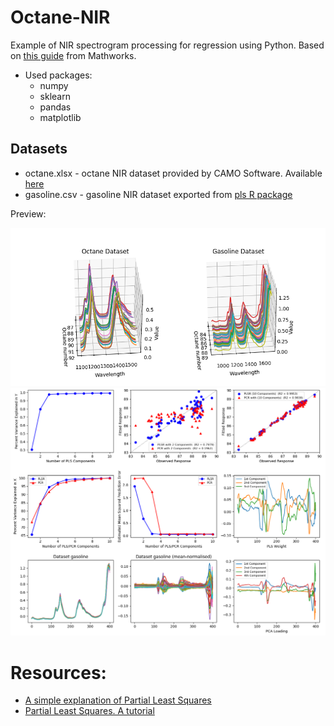 # Octane-NIR

Example of NIR spectrogram processing for regression using Python. Based on [this guide](https://www.mathworks.com/help/stats/examples/partial-least-squares-regression-and-principal-components-regression.html) from Mathworks.

- Used packages:
  - numpy
  - sklearn
  - pandas
  - matplotlib

## Datasets
- octane.xlsx - octane NIR dataset provided by CAMO Software. Available [here](https://www.impopen.com/software/octane-data-set)
- gasoline.csv - gasoline NIR dataset exported from [pls R package](https://www.rdocumentation.org/packages/pls/versions/2.7-0)

Preview:

![3dview](img/datasets_3d.png "3D plot of datasets")
![PLSR vs PCR](img/plsr-pcr.png "PLSR vs PCR comparison")

# Resources:
- [A simple explanation of Partial Least Squares](http://users.cecs.anu.edu.au/~kee/pls.pdf)
- [Partial Least Squares. A tutorial](https://maths.ucd.ie/~brendan/chemometrics/PLS_TUTORIAL.pdf)
